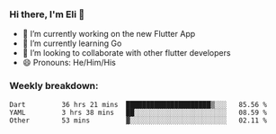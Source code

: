 ### Hi there, I'm Eli 👋
- 🔭 I’m currently working on the new Flutter App
- 🌱 I’m currently learning Go
- 🦄 I’m looking to collaborate with other flutter developers
- 😄 Pronouns: He/Him/His

### Weekly breakdown:
<!--START_SECTION:waka-->

```text
Dart         36 hrs 21 mins  █████████████████████▒░░░   85.56 %
YAML         3 hrs 38 mins   ██░░░░░░░░░░░░░░░░░░░░░░░   08.59 %
Other        53 mins         ▓░░░░░░░░░░░░░░░░░░░░░░░░   02.11 %
```

<!--END_SECTION:waka-->

